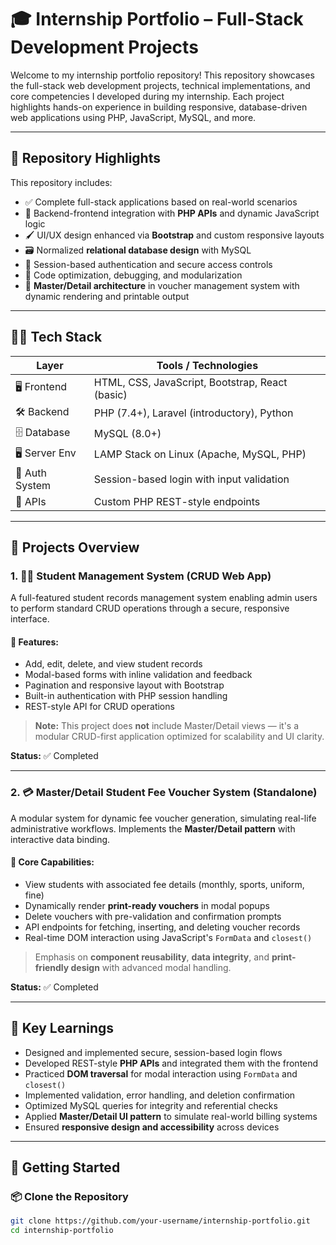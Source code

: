 # 🎓 Internship Portfolio – Full-Stack Development Projects

Welcome to my internship portfolio repository! This repository showcases the full-stack web development projects, technical implementations, and core competencies I developed during my internship. Each project highlights hands-on experience in building responsive, database-driven web applications using PHP, JavaScript, MySQL, and more.

---

## 📌 Repository Highlights

This repository includes:

- ✅ Complete full-stack applications based on real-world scenarios
- 🔄 Backend-frontend integration with **PHP APIs** and dynamic JavaScript logic
- 🖌️ UI/UX design enhanced via **Bootstrap** and custom responsive layouts
- 🗃️ Normalized **relational database design** with MySQL
- 🔐 Session-based authentication and secure access controls
- 🧼 Code optimization, debugging, and modularization
- 🧾 **Master/Detail architecture** in voucher management system with dynamic rendering and printable output

---

## 🧑‍💻 Tech Stack

| Layer          | Tools / Technologies                            |
|----------------|-------------------------------------------------|
| 🖥️ Frontend     | HTML, CSS, JavaScript, Bootstrap, React (basic) |
| 🛠️ Backend      | PHP (7.4+), Laravel (introductory), Python       |
| 🗄️ Database     | MySQL (8.0+)                                     |
| 🖥️ Server Env   | LAMP Stack on Linux (Apache, MySQL, PHP)         |
| 🔐 Auth System  | Session-based login with input validation        |
| 📡 APIs         | Custom PHP REST-style endpoints                  |

---

## 📂 Projects Overview

### 1. 🧑‍🎓 Student Management System (CRUD Web App)

A full-featured student records management system enabling admin users to perform standard CRUD operations through a secure, responsive interface.

#### 🔑 Features:
- Add, edit, delete, and view student records
- Modal-based forms with inline validation and feedback
- Pagination and responsive layout with Bootstrap
- Built-in authentication with PHP session handling
- REST-style API for CRUD operations

> **Note:** This project does **not** include Master/Detail views — it's a modular CRUD-first application optimized for scalability and UI clarity.

**Status:** ✅ Completed

---

### 2. 💳 Master/Detail Student Fee Voucher System (Standalone)

A modular system for dynamic fee voucher generation, simulating real-life administrative workflows. Implements the **Master/Detail pattern** with interactive data binding.

#### 🧩 Core Capabilities:
- View students with associated fee details (monthly, sports, uniform, fine)
- Dynamically render **print-ready vouchers** in modal popups
- Delete vouchers with pre-validation and confirmation prompts
- API endpoints for fetching, inserting, and deleting voucher records
- Real-time DOM interaction using JavaScript's `FormData` and `closest()`

> Emphasis on **component reusability**, **data integrity**, and **print-friendly design** with advanced modal handling.

**Status:** ✅ Completed

---

## 🧠 Key Learnings

- Designed and implemented secure, session-based login flows
- Developed REST-style **PHP APIs** and integrated them with the frontend
- Practiced **DOM traversal** for modal interaction using `FormData` and `closest()`
- Implemented validation, error handling, and deletion confirmation
- Optimized MySQL queries for integrity and referential checks
- Applied **Master/Detail UI pattern** to simulate real-world billing systems
- Ensured **responsive design and accessibility** across devices

---

## 🚀 Getting Started

### 📦 Clone the Repository

```bash
git clone https://github.com/your-username/internship-portfolio.git
cd internship-portfolio
